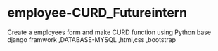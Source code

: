 # employee-CURD_Futureintern
 Create a employees form and make CURD function using Python base django framwork ,DATABASE-MYSQL ,html,css ,bootstrap
